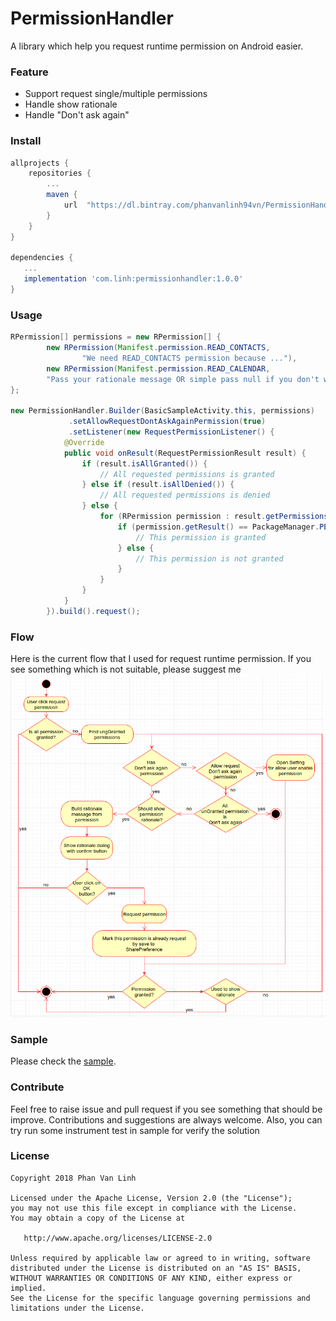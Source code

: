 # PermissionHandler

A library which help you request runtime permission on Android easier.

### Feature
- Support request single/multiple permissions
- Handle show rationale
- Handle "Don't ask again"

### Install
```groovy
allprojects {
    repositories {
        ...
        maven {
            url  "https://dl.bintray.com/phanvanlinh94vn/PermissionHandler"
        }
    }
}

dependencies {
   ...
   implementation 'com.linh:permissionhandler:1.0.0'
}
```
### Usage
```java
RPermission[] permissions = new RPermission[] {  
        new RPermission(Manifest.permission.READ_CONTACTS,  
                "We need READ_CONTACTS permission because ..."),
        new RPermission(Manifest.permission.READ_CALENDAR, 
        "Pass your rationale message OR simple pass null if you don't want to show rationale")           
};  

new PermissionHandler.Builder(BasicSampleActivity.this, permissions)
             .setAllowRequestDontAskAgainPermission(true)
             .setListener(new RequestPermissionListener() {
            @Override
            public void onResult(RequestPermissionResult result) {
                if (result.isAllGranted()) {
                    // All requested permissions is granted
                } else if (result.isAllDenied()) {
                    // All requested permissions is denied
                } else {
                    for (RPermission permission : result.getPermissions()) {
                        if (permission.getResult() == PackageManager.PERMISSION_GRANTED) {
                            // This permission is granted
                        } else {
                            // This permission is not granted
                        }
                    }
                }
            }
        }).build().request();
```

### Flow
Here is the current flow that I used for request runtime permission. If you see something which is not suitable, please suggest me
![flow image](/flow.png)

### Sample
Please check the [sample](/sample).  

### Contribute
Feel free to raise issue and pull request if you see something that should be improve.
Contributions and suggestions are always welcome. 
Also, you can try run some instrument test in sample for verify the solution

### License
```
Copyright 2018 Phan Van Linh

Licensed under the Apache License, Version 2.0 (the "License");
you may not use this file except in compliance with the License.
You may obtain a copy of the License at

   http://www.apache.org/licenses/LICENSE-2.0

Unless required by applicable law or agreed to in writing, software
distributed under the License is distributed on an "AS IS" BASIS,
WITHOUT WARRANTIES OR CONDITIONS OF ANY KIND, either express or implied.
See the License for the specific language governing permissions and
limitations under the License.
```